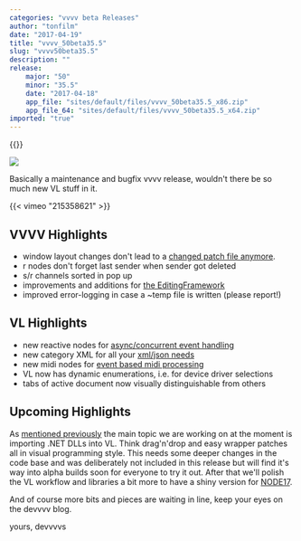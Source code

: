 ```yaml
---
categories: "vvvv beta Releases"
author: "tonfilm"
date: "2017-04-19"
title: "vvvv_50beta35.5"
slug: "vvvv50beta35.5"
description: ""
release: 
    major: "50"
    minor: "35.5"
    date: "2017-04-18"
    app_file: "sites/default/files/vvvv_50beta35.5_x86.zip"
    app_file_64: "sites/default/files/vvvv_50beta35.5_x64.zip"
imported: "true"
---
```


{{<previousRelease>}}


![](355.PNG)

Basically a maintenance and bugfix vvvv release, wouldn't there be so much new VL stuff in it.

{{< vimeo "215358621" >}}

## VVVV Highlights
* window layout changes don't lead to a [changed patch file anymore](https://discourse.vvvv.org/t/navigating-vvvv-patches-in-large-projects/14765).
* r nodes don't forget last sender when sender got deleted
* s/r channels sorted in pop up
* improvements and additions for [the EditingFramework](/blog/2017/editing-framework-update)
* improved error-logging in case a ~temp file is written (please report!)

## VL Highlights
* new reactive nodes for [async/concurrent event handling](/blog/2017/vl-reactive-programming)
* new category XML for all your [xml/json needs](/blog/2017/vl-xml-and-json-nodes)
* new midi nodes for [event based midi processing](/blog/2017/vl-event-based-midi)
* VL now has dynamic enumerations, i.e. for device driver selections
* tabs of active document now visually distinguishable from others

## Upcoming Highlights
As [mentioned previously](/blog/2017/devvvvlopment-update-january-2017) the main topic we are working on at the moment is importing .NET DLLs into VL. Think drag'n'drop and easy wrapper patches all in visual programming style. This needs some deeper changes in the code base and was deliberately not included in this release but will find it's way into alpha builds soon for everyone to try it out. After that we'll polish the VL workflow and libraries a bit more to have a shiny version for [NODE17](https://nodeforum.org/journal/node17-tickets/).

And of course more bits and pieces are waiting in line, keep your eyes on the devvvv blog.

yours,
devvvvs